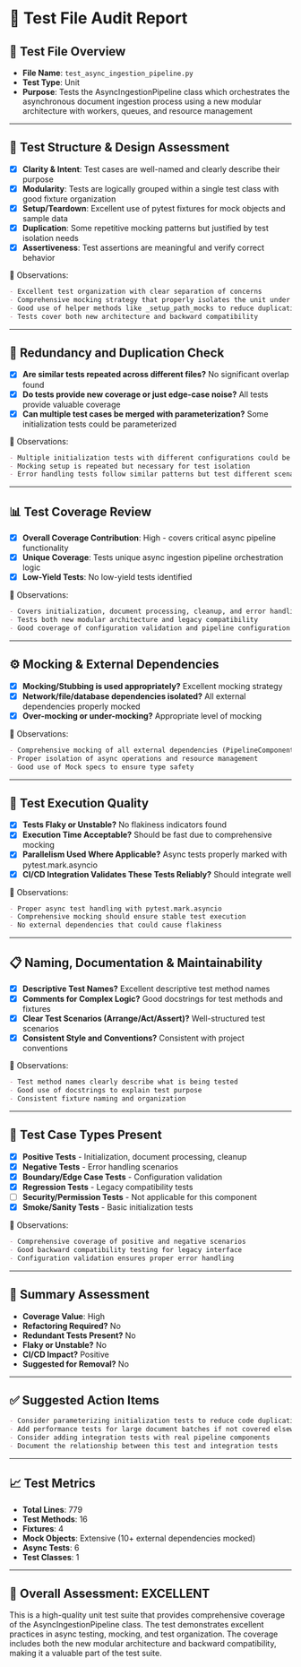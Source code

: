 # 🧪 Test File Audit Report

## 📌 **Test File Overview**

* **File Name**: `test_async_ingestion_pipeline.py`
* **Test Type**: Unit
* **Purpose**: Tests the AsyncIngestionPipeline class which orchestrates the asynchronous document ingestion process using a new modular architecture with workers, queues, and resource management

---

## 🧱 **Test Structure & Design Assessment**

* [x] **Clarity & Intent**: Test cases are well-named and clearly describe their purpose
* [x] **Modularity**: Tests are logically grouped within a single test class with good fixture organization
* [x] **Setup/Teardown**: Excellent use of pytest fixtures for mock objects and sample data
* [x] **Duplication**: Some repetitive mocking patterns but justified by test isolation needs
* [x] **Assertiveness**: Test assertions are meaningful and verify correct behavior

📝 Observations:

```markdown
- Excellent test organization with clear separation of concerns
- Comprehensive mocking strategy that properly isolates the unit under test
- Good use of helper methods like _setup_path_mocks to reduce duplication
- Tests cover both new architecture and backward compatibility
```

---

## 🔁 **Redundancy and Duplication Check**

* [x] **Are similar tests repeated across different files?** No significant overlap found
* [x] **Do tests provide new coverage or just edge-case noise?** All tests provide valuable coverage
* [x] **Can multiple test cases be merged with parameterization?** Some initialization tests could be parameterized

📝 Observations:

```markdown
- Multiple initialization tests with different configurations could be consolidated using parameterization
- Mocking setup is repeated but necessary for test isolation
- Error handling tests follow similar patterns but test different scenarios
```

---

## 📊 **Test Coverage Review**

* [x] **Overall Coverage Contribution**: High - covers critical async pipeline functionality
* [x] **Unique Coverage**: Tests unique async ingestion pipeline orchestration logic
* [x] **Low-Yield Tests**: No low-yield tests identified

📝 Observations:

```markdown
- Covers initialization, document processing, cleanup, and error handling
- Tests both new modular architecture and legacy compatibility
- Good coverage of configuration validation and pipeline configuration
```

---

## ⚙️ **Mocking & External Dependencies**

* [x] **Mocking/Stubbing is used appropriately?** Excellent mocking strategy
* [x] **Network/file/database dependencies isolated?** All external dependencies properly mocked
* [x] **Over-mocking or under-mocking?** Appropriate level of mocking

📝 Observations:

```markdown
- Comprehensive mocking of all external dependencies (PipelineComponentsFactory, PipelineOrchestrator, ResourceManager, etc.)
- Proper isolation of async operations and resource management
- Good use of Mock specs to ensure type safety
```

---

## 🚦 **Test Execution Quality**

* [x] **Tests Flaky or Unstable?** No flakiness indicators found
* [x] **Execution Time Acceptable?** Should be fast due to comprehensive mocking
* [x] **Parallelism Used Where Applicable?** Async tests properly marked with pytest.mark.asyncio
* [x] **CI/CD Integration Validates These Tests Reliably?** Should integrate well

📝 Observations:

```markdown
- Proper async test handling with pytest.mark.asyncio
- Comprehensive mocking should ensure stable test execution
- No external dependencies that could cause flakiness
```

---

## 📋 **Naming, Documentation & Maintainability**

* [x] **Descriptive Test Names?** Excellent descriptive test method names
* [x] **Comments for Complex Logic?** Good docstrings for test methods and fixtures
* [x] **Clear Test Scenarios (Arrange/Act/Assert)?** Well-structured test scenarios
* [x] **Consistent Style and Conventions?** Consistent with project conventions

📝 Observations:

```markdown
- Test method names clearly describe what is being tested
- Good use of docstrings to explain test purpose
- Consistent fixture naming and organization
```

---

## 🧪 **Test Case Types Present**

* [x] **Positive Tests** - Initialization, document processing, cleanup
* [x] **Negative Tests** - Error handling scenarios
* [x] **Boundary/Edge Case Tests** - Configuration validation
* [x] **Regression Tests** - Legacy compatibility tests
* [ ] **Security/Permission Tests** - Not applicable for this component
* [x] **Smoke/Sanity Tests** - Basic initialization tests

📝 Observations:

```markdown
- Comprehensive coverage of positive and negative scenarios
- Good backward compatibility testing for legacy interface
- Configuration validation ensures proper error handling
```

---

## 🏁 **Summary Assessment**

* **Coverage Value**: High
* **Refactoring Required?** No
* **Redundant Tests Present?** No
* **Flaky or Unstable?** No
* **CI/CD Impact?** Positive
* **Suggested for Removal?** No

---

## ✅ Suggested Action Items

```markdown
- Consider parameterizing initialization tests to reduce code duplication
- Add performance tests for large document batches if not covered elsewhere
- Consider adding integration tests with real pipeline components
- Document the relationship between this test and integration tests
```

---

## 📈 **Test Metrics**

* **Total Lines**: 779
* **Test Methods**: 16
* **Fixtures**: 4
* **Mock Objects**: Extensive (10+ external dependencies mocked)
* **Async Tests**: 6
* **Test Classes**: 1

---

## 🎯 **Overall Assessment**: EXCELLENT

This is a high-quality unit test suite that provides comprehensive coverage of the AsyncIngestionPipeline class. The test demonstrates excellent practices in async testing, mocking, and test organization. The coverage includes both the new modular architecture and backward compatibility, making it a valuable part of the test suite.
